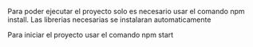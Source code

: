 Para poder ejecutar el proyecto solo es necesario usar el comando 
npm install.
Las librerias necesarias se instalaran automaticamente

Para iniciar el proyecto usar el comando npm start